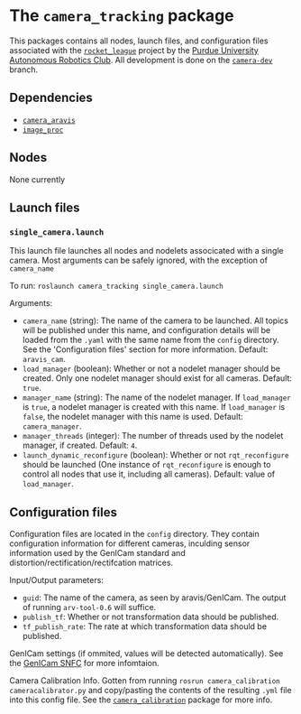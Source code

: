 # The ```camera_tracking``` package

This packages contains all nodes, launch files, and configuration files
associated with the
[```rocket_league```](https://github.com/purdue-arc/rocket_league/) project by
the [Purdue University Autonomous Robotics Club](https://www.purduearc.com/).
All development is done on the
[```camera-dev```](https://github.com/purdue-arc/rocket_league/tree/camera-dev)
branch.

## Dependencies
- [```camera_aravis```](https://github.com/purdue-arc/camera_aravis)
- [```image_proc```](https://wiki.ros.org/image_proc)

## Nodes
None currently

## Launch files
### ```single_camera.launch```
This launch file launches all nodes and nodelets associcated with a single
camera. Most arguments can be safely ignored, with the exception of
```camera_name```

To run: ```roslaunch camera_tracking single_camera.launch```

Arguments:
- ```camera_name``` (string): The name of the camera to be launched. All topics will be
  published under this name, and configuration details will be loaded from
  the ```.yaml``` with the same name from the ```config``` directory. See the
  'Configuration files' section for more information. Default: ```aravis_cam```.
- ```load_manager``` (boolean): Whether or not a nodelet manager should be created. Only
  one nodelet manager should exist for all cameras. Default: ```true```.
- ```manager_name``` (string): The name of the nodelet manager. If ```load_manager``` is
  ```true```, a nodelet manager is created with this name. If ```load_manager```
  is ```false```, the nodelet manager with this name is used. Default:
  ```camera_manager```.
- ```manager_threads``` (integer): The number of threads used by the nodelet manager, if
  created. Default: ```4```.
- ```launch_dynamic_reconfigure``` (boolean): Whether or not ```rqt_reconfigure```
  should be launched (One instance of ```rqt_reconfigure``` is enough to
  control all nodes that use it, including all cameras). Default: value of
  ```load_manager```.

## Configuration files
Configuration files are located in the ```config``` directory. They contain configuration information for different cameras, inculding sensor information used by the GenICam standard and distortion/rectification/rectifcation matrices.

Input/Output parameters:
- ```guid```: The name of the camera, as seen by aravis/GenICam. The output of
  running ```arv-tool-0.6``` will suffice.
- ```publish_tf```: Whether or not transformation data should be published.
- ```tf_publish_rate```: The rate at which transformation data should be
  published.

GenICam settings (if ommited, values will be detected automatically). See the
[GenICam SNFC](https://www.emva.org/wp-content/uploads/GenICam_SFNC_2_0_0.pdf)
for more infomtaion.

Camera Calibration Info. Gotten from running
```rosrun camera_calibration cameracalibrator.py``` and copy/pasting the
contents of the resulting ```.yml``` file into this config file. See the
[```camera_calibration```](https://wiki.ros.org/camera_calibration) package for
more info.